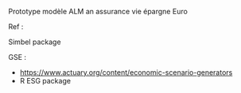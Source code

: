 Prototype modèle ALM an assurance vie épargne Euro

Ref :

Simbel package

GSE : 
- https://www.actuary.org/content/economic-scenario-generators
- R ESG package